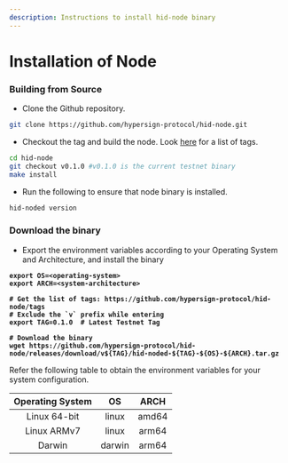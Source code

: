 ```yaml
---
description: Instructions to install hid-node binary
---
```


# Installation of Node

### Building from Source

* Clone the Github repository.

```bash
git clone https://github.com/hypersign-protocol/hid-node.git
```

* Checkout the tag and build the node. Look [here](https://github.com/hypersign-protocol/hid-node/tags) for a list of tags.

```bash
cd hid-node
git checkout v0.1.0 #v0.1.0 is the current testnet binary
make install
```

* Run the following to ensure that node binary is installed.

```bash
hid-noded version
```

### Download the binary

* Export the environment variables according to your Operating System and Architecture, and install the binary

<pre class="language-bash"><code class="lang-bash"><strong>export OS=&#x3C;operating-system>
</strong><strong>export ARCH=&#x3C;system-architecture>
</strong><strong>
</strong><strong># Get the list of tags: https://github.com/hypersign-protocol/hid-node/tags
</strong><strong># Exclude the `v` prefix while entering
</strong><strong>export TAG=0.1.0  # Latest Testnet Tag
</strong><strong>
</strong><strong># Download the binary
</strong><strong>wget https://github.com/hypersign-protocol/hid-node/releases/download/v${TAG}/hid-noded-${TAG}-${OS}-${ARCH}.tar.gz</strong></code></pre>

Refer the following table to obtain the environment variables for your system configuration.

| Operating System |   OS   |  ARCH |
| :--------------: | :----: | :---: |
|   Linux 64-bit   |  linux | amd64 |
|    Linux ARMv7   |  linux | arm64 |
|      Darwin      | darwin | arm64 |
